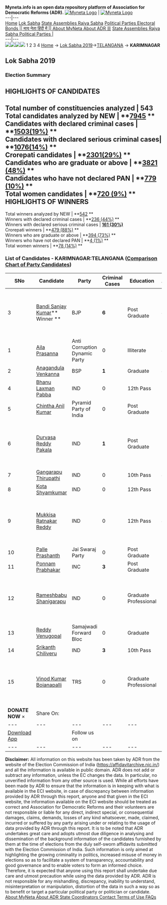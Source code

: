 **Myneta.info is an open data repository platform of Association for Democratic Reforms (ADR).**
[![Myneta Logo](https://www.myneta.info/lib/img/myneta-logo.png)](https://www.myneta.info/) | [![Myneta Logo](https://www.myneta.info/lib/img/adr-logo.png)](https://adrindia.org)  
---|---  
[Home](https://www.myneta.info/) [Lok Sabha](https://www.myneta.info/#ls "Lok Sabha") [ State Assemblies ](https://www.myneta.info/#sa "State Assemblies") [Rajya Sabha](https://www.myneta.info/#rs "Rajya Sabha") [Political Parties ](https://www.myneta.info/party "Political Parties") [ Electoral Bonds ](https://www.myneta.info/electoral_bonds "Electoral Bonds") [ || माय नेता हिंदी में || ](https://translate.google.co.in/translate?prev=hp&hl=en&js=y&u=www.myneta.info&sl=en&tl=hi&history_state0=) [ About MyNeta ](https://adrindia.org/content/about-myneta) [ About ADR ](https://adrindia.org/about-adr/who-we-are) [☰](javascript:void\(0\))
[ State Assemblies ](https://www.myneta.info/#sa "State Assemblies") [ Rajya Sabha ](https://www.myneta.info/#rs "Rajya Sabha") [ Political Parties ](https://www.myneta.info/party "Political Parties")
|   
---|---  
![](https://www.myneta.info/lib/img/banner/banner-1.png)![](https://www.myneta.info/lib/img/banner/banner-2.png)![](https://www.myneta.info/lib/img/banner/banner-3.png)![](https://www.myneta.info/lib/img/banner/banner-4.png)
1  2  3  4 
[Home](https://www.myneta.info/) → [Lok Sabha 2019](https://www.myneta.info/LokSabha2019/)→[TELANGANA](https://www.myneta.info/LokSabha2019/index.php?action=show_constituencies&state_id=69) → **KARIMNAGAR**
### 
## Lok Sabha 2019
###  Election Summary 
HIGHLIGHTS OF CANDIDATES  
---  
Total number of constituencies analyzed |  543   
Total candidates analyzed by NEW | **[7945](https://www.myneta.info/LokSabha2019/index.php?action=summary&subAction=candidates_analyzed&sort=candidate#summary) **  
Candidates with declared criminal cases | **[1503(19%)](https://www.myneta.info/LokSabha2019/index.php?action=summary&subAction=crime&sort=candidate#summary) **  
Candidates with declared serious criminal cases| **[1076(14%)](https://www.myneta.info/LokSabha2019/index.php?action=summary&subAction=serious_crime&sort=candidate#summary) **  
Crorepati candidates | **[2301(29%)](https://www.myneta.info/LokSabha2019/index.php?action=summary&subAction=crorepati&sort=candidate#summary) **  
Candidates who are graduate or above | **[3821 (48%)](https://www.myneta.info/LokSabha2019/index.php?action=summary&subAction=education&sort=candidate#summary) **  
Candidates who have not declared PAN | **[779 (10%)](https://www.myneta.info/LokSabha2019/index.php?action=summary&subAction=without_pan&sort=candidate#summary) **  
Total women candidates | **[720 (9%)](https://www.myneta.info/LokSabha2019/index.php?action=summary&subAction=women_candidate&sort=candidate#summary) **  
HIGHLIGHTS OF WINNERS  
---  
Total winners analyzed by NEW | **[542](https://www.myneta.info/LokSabha2019/index.php?action=summary&subAction=winner_analyzed&sort=candidate#summary) **  
Winners with declared criminal cases | **[236 (44%)](https://www.myneta.info/LokSabha2019/index.php?action=summary&subAction=winner_crime&sort=candidate#summary) **  
Winners with declared serious criminal cases | **[161 (30%)](https://www.myneta.info/LokSabha2019/index.php?action=summary&subAction=winner_serious_crime&sort=candidate#summary)**  
Crorepati winners | **[479 (88%)](https://www.myneta.info/LokSabha2019/index.php?action=summary&subAction=winner_crorepati&sort=candidate#summary) **  
Winners who are graduate or above | **[394 (73%)](https://www.myneta.info/LokSabha2019/index.php?action=summary&subAction=winner_education&sort=candidate#summary) **  
Winners who have not declared PAN | **[4 (1%)](https://www.myneta.info/LokSabha2019/index.php?action=summary&subAction=winner_without_pan&sort=candidate#summary) **  
Total women winners | **[78 (14%)](https://www.myneta.info/LokSabha2019/index.php?action=summary&subAction=winner_women&sort=candidate#summary) **  
### List of Candidates - KARIMNAGAR:TELANGANA ([Comparison Chart of Party Candidates](https://www.myneta.info/LokSabha2019/comparisonchart.php?constituency_id=850))
SNo | Candidate| Party| Criminal Cases| Education| Age| Total Assets| Liabilities  
---|---|---|---|---|---|---|---  
3  | [Bandi Sanjay Kumar](https://www.myneta.info/LokSabha2019/candidate.php?candidate_id=6274)** Winner ** | BJP | **6** | Post Graduate| 47 | ![](https://myneta.info/image_v2.php?myneta_folder=LokSabha2019&candidate_id=6274&col=ta) | ![](https://myneta.info/image_v2.php?myneta_folder=LokSabha2019&candidate_id=6274&col=lia)  
1  | [Aila Prasanna](https://www.myneta.info/LokSabha2019/candidate.php?candidate_id=6272) | Anti Corruption Dynamic Party | 0 | Illiterate| 45 | Rs 2,50,000 ~ 2 Lacs+ | Rs 0 ~   
2  | [Anagandula Venkanna](https://www.myneta.info/LokSabha2019/candidate.php?candidate_id=6273) | BSP | **1** | Graduate| 43 | Rs 18,00,000 ~ 18 Lacs+ | Rs 3,50,000 ~ 3 Lacs+  
4  | [Bhanu Laxman Pabba](https://www.myneta.info/LokSabha2019/candidate.php?candidate_id=4825) | IND | 0 | 12th Pass| 26 | Rs 4,94,297 ~ 4 Lacs+ | Rs 0 ~   
5  | [Chintha Anil Kumar](https://www.myneta.info/LokSabha2019/candidate.php?candidate_id=4592) | Pyramid Party of India | 0 | Post Graduate| 33 | Rs 25,000 ~ 25 Thou+ | Rs 0 ~   
6  | [Durvasa Reddy Pakala](https://www.myneta.info/LokSabha2019/candidate.php?candidate_id=6275) | IND | **1** | Post Graduate| 38 | ![](https://myneta.info/image_v2.php?myneta_folder=LokSabha2019&candidate_id=6275&col=ta) | ![](https://myneta.info/image_v2.php?myneta_folder=LokSabha2019&candidate_id=6275&col=lia)  
7  | [Gangarapu Thirupathi](https://www.myneta.info/LokSabha2019/candidate.php?candidate_id=4826) | IND | 0 | 10th Pass| 45 | Rs 7,000 ~ 7 Thou+ | Rs 0 ~   
8  | [Kota Shyamkumar](https://www.myneta.info/LokSabha2019/candidate.php?candidate_id=6276) | IND | 0 | 12th Pass| 31 | Rs 75,000 ~ 75 Thou+ | Rs 0 ~   
9  | [Mukkisa Ratnakar Reddy](https://www.myneta.info/LokSabha2019/candidate.php?candidate_id=6279) | IND | 0 | 12th Pass| 42 | ![](https://myneta.info/image_v2.php?myneta_folder=LokSabha2019&candidate_id=6279&col=ta) | ![](https://myneta.info/image_v2.php?myneta_folder=LokSabha2019&candidate_id=6279&col=lia)  
10  | [Palle Prashanth](https://www.myneta.info/LokSabha2019/candidate.php?candidate_id=4633) | Jai Swaraj Party | 0 | Post Graduate| 28 | Rs 36,56,900 ~ 36 Lacs+ | Rs 3,00,000 ~ 3 Lacs+  
11  | [Ponnam Prabhakar](https://www.myneta.info/LokSabha2019/candidate.php?candidate_id=4632) | INC | **3** | Post Graduate| 52 | Rs 94,78,606 ~ 94 Lacs+ | Rs 0 ~   
12  | [Rameshbabu Shanigarapu](https://www.myneta.info/LokSabha2019/candidate.php?candidate_id=4827) | IND | 0 | Graduate Professional| 34 | ![](https://myneta.info/image_v2.php?myneta_folder=LokSabha2019&candidate_id=4827&col=ta) | ![](https://myneta.info/image_v2.php?myneta_folder=LokSabha2019&candidate_id=4827&col=lia)  
13  | [Reddy Venugopal](https://www.myneta.info/LokSabha2019/candidate.php?candidate_id=6277) | Samajwadi Forward Bloc | 0 | Graduate| 32 | Rs 30,500 ~ 30 Thou+ | Rs 0 ~   
14  | [Srikanth Chiliveru](https://www.myneta.info/LokSabha2019/candidate.php?candidate_id=4824) | IND | **3** | 10th Pass| 36 | Rs 35,000 ~ 35 Thou+ | Rs 0 ~   
15  | [Vinod Kumar Boianapalli](https://www.myneta.info/LokSabha2019/candidate.php?candidate_id=4593) | TRS | 0 | Graduate Professional| 59 | ![](https://myneta.info/image_v2.php?myneta_folder=LokSabha2019&candidate_id=4593&col=ta) | ![](https://myneta.info/image_v2.php?myneta_folder=LokSabha2019&candidate_id=4593&col=lia)  
|  **DONATE NOW** × |  Share On:  | [](https://api.whatsapp.com/send?text=https%3A%2F%2Fmyneta.info%2Fpunjab2022%2Findex.php%3Faction%3Dshow_constituencies%26state_id%3D19) | [](https://www.facebook.com/sharer/sharer.php?u=https%3A%2F%2Fmyneta.info%2Fpunjab2022%2Findex.php%3Faction%3Dshow_constituencies%26state_id%3D19) | [](https://twitter.com/share?url=https%3A%2F%2Fmyneta.info%2Fpunjab2022%2Findex.php%3Faction%3Dshow_constituencies%26state_id%3D19)  
---|---|---|---|---  
| [ Download App ](https://play.google.com/store/apps/details?id=com.webrosoft.myneta1&pcampaignid=pcampaignidMKT-Other-global-all-co-prtnr-py-PartBadge-Mar2515-1) | [](https://play.google.com/store/apps/details?id=com.webrosoft.myneta1&pcampaignid=pcampaignidMKT-Other-global-all-co-prtnr-py-PartBadge-Mar2515-1) |  Follow us on  | [](https://www.facebook.com/adrindia.org/) | [](https://twitter.com/adrspeaks) | [](https://groups.google.com/g/national-election-watch?hl=en&pli=1) | [](https://www.instagram.com/adrspeaks/) | [](https://www.youtube.com/user/adrspeaks) | [](https://sharechat.com/profile/adrspeaks)  
---|---|---|---|---|---|---|---|---  
**Disclaimer:** All information on this website has been taken by ADR from the website of the Election Commission of India (https://affidavitarchive.nic.in/) and all the information is available in public domain. ADR does not add or subtract any information, unless the EC changes the data. In particular, no unverified information from any other source is used. While all efforts have been made by ADR to ensure that the information is in keeping with what is available in the ECI website, in case of discrepancy between information provided by ADR through this report, anyone and that given in the ECI website, the information available on the ECI website should be treated as correct and Association for Democratic Reforms and their volunteers are not responsible or liable for any direct, indirect special, or consequential damages, claims, demands, losses of any kind whatsoever, made, claimed, incurred or suffered by any party arising under or relating to the usage of data provided by ADR through this report. It is to be noted that ADR undertakes great care and adopts utmost due diligence in analysing and dissemination of the background information of the candidates furnished by them at the time of elections from the duly self-sworn affidavits submitted with the Election Commission of India. Such information is only aimed at highlighting the growing criminality in politics, increased misuse of money in elections so as to facilitate a system of transparency, accountability and good governance and to enable voters to form an informed choice. Therefore, it is expected that anyone using this report shall undertake due care and utmost precaution while using the data provided by ADR. ADR is not responsible for any mishandling, discrepancy, inability to understand, misinterpretation or manipulation, distortion of the data in such a way so as to benefit or target a particular political party or politician or candidate. 
[ About MyNeta ](https://adrindia.org/content/about-myneta) [ About ADR ](https://adrindia.org/about-adr/who-we-are) [ State Coordinators ](https://adrindia.org/about-adr/state-coordinators) [ Contact ](https://adrindia.org/contact-us) [ Terms of Use ](https://adrindia.org/content/adr-terms-use) [ FAQs ](https://adrindia.org/content/faqs)

